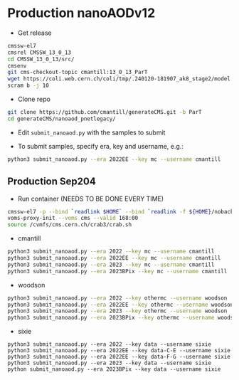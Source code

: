 # Production nanoAODv12

- Get release
```bash
cmssw-el7
cmsrel CMSSW_13_0_13
cd CMSSW_13_0_13/src/
cmsenv
git cms-checkout-topic cmantill:13_0_13_ParT
wget https://coli.web.cern.ch/coli/tmp/.240120-181907_ak8_stage2/model.onnx -O $CMSSW_BASE/src/RecoBTag/ONNXRuntime/data/ParticleTransformerAK8/GlobalMD/V02/model.onnx
scram b -j 10
```

- Clone repo
```bash
git clone https://github.com/cmantill/generateCMS.git -b ParT
cd generateCMS/nanoaod_pnetlegacy/
```

- Edit `submit_nanoaod.py` with the samples to submit
 
- To submit samples, specify era, key and username, e.g.:
```bash
python3 submit_nanoaod.py --era 2022EE --key mc --username cmantill
```

## Production Sep204

- Run container (NEEDS TO BE DONE EVERY TIME)
```bash
cmssw-el7 -p --bind `readlink $HOME` --bind `readlink -f ${HOME}/nobackup/` --bind /uscms_data --bind /cvmfs -- /bin/bash -l
voms-proxy-init --voms cms --valid 168:00
source /cvmfs/cms.cern.ch/crab3/crab.sh
```

- cmantill
```bash
python3 submit_nanoaod.py --era 2022 --key mc --username cmantill
python3 submit_nanoaod.py --era 2022EE --key mc --username cmantill
python3 submit_nanoaod.py --era 2023 --key mc --username cmantill
python3 submit_nanoaod.py --era 2023BPix --key mc --username cmantill
```

- woodson
```bash
python3 submit_nanoaod.py --era 2022 --key othermc --username woodson
python3 submit_nanoaod.py --era 2022EE --key othermc --username woodson
python3 submit_nanoaod.py --era 2023 --key othermc --username woodson
python3 submit_nanoaod.py --era 2023BPix --key othermc --username woodson
```

- sixie
```
python3 submit_nanoaod.py --era 2022 --key data --username sixie
python3 submit_nanoaod.py --era 2022EE --key data-C-E --username sixie
python3 submit_nanoaod.py --era 2022EE --key data-F-G --username sixie
python3 submit_nanoaod.py --era 2023 --key data --username sixie
python submit_nanoaod.py --era 2023BPix --key data --username sixie
```
